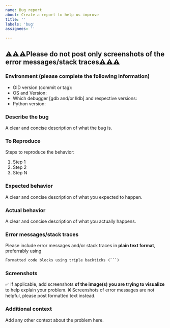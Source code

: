 ```yaml
---
name: Bug report
about: Create a report to help us improve
title: ''
labels: 'bug'
assignees: ''

---
```


## **:warning::warning::warning:Please do not post only screenshots of the error messages/stack traces:warning::warning::warning:**

### Environment (please complete the following information)

- OID version (commit or tag):
- OS and Version:
- Which debugger [gdb and/or lldb] and respective versions:
- Python version:

### Describe the bug

A clear and concise description of what the bug is.

### To Reproduce

Steps to reproduce the behavior:

1. Step 1
2. Step 2
3. Step N

### Expected behavior

A clear and concise description of what you expected to happen.

### Actual behavior

A clear and concise description of what you actually happens.

### Error messages/stack traces

Please include error messages and/or stack traces in **plain text format**, preferrably using

```md
Formatted code blocks using triple backticks (```)
```

### Screenshots

:white_check_mark: If applicable, add screenshots **of the image(s) you are trying to visualize** to help explain your problem.
:x: Screenshots of error messages are not helpful, please post formatted text instead.

### Additional context

Add any other context about the problem here.
